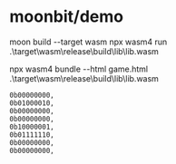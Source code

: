 # moonbit/demo

moon build --target wasm
npx wasm4 run .\target\wasm\release\build\lib\lib.wasm

npx wasm4 bundle --html game.html .\target\wasm\release\build\lib\lib.wasm

    0b00000000,
    0b01000010,
    0b00000000,
    0b00000000,
    0b10000001,
    0b01111110,
    0b00000000,
    0b00000000,